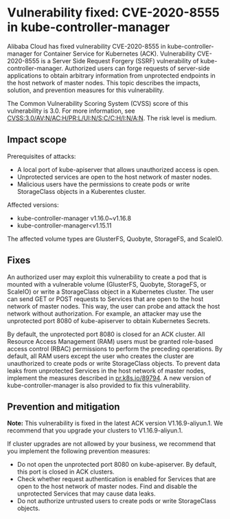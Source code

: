 # Vulnerability fixed: CVE-2020-8555 in kube-controller-manager

Alibaba Cloud has fixed vulnerability CVE-2020-8555 in kube-controller-manager for Container Service for Kubernetes \(ACK\). Vulnerability CVE-2020-8555 is a Server Side Request Forgery \(SSRF\) vulnerability of kube-controller-manager. Authorized users can forge requests of server-side applications to obtain arbitrary information from unprotected endpoints in the host network of master nodes. This topic describes the impacts, solution, and prevention measures for this vulnerability.

The Common Vulnerability Scoring System \(CVSS\) score of this vulnerability is 3.0. For more information, see [CVSS:3.0/AV:N/AC:H/PR:L/UI:N/S:C/C:H/I:N/A:N](https://www.first.org/cvss/calculator/3.0#CVSS:3.0/AV:N/AC:H/PR:L/UI:N/S:C/C:H/I:N/A:N). The risk level is medium.

## Impact scope

Prerequisites of attacks:

-   A local port of kube-apiserver that allows unauthorized access is open.
-   Unprotected services are open to the host network of master nodes.
-   Malicious users have the permissions to create pods or write StorageClass objects in a Kuberentes cluster.

Affected versions:

-   kube-controller-manager v1.16.0~v1.16.8
-   kube-controller-manager<v1.15.11

The affected volume types are GlusterFS, Quobyte, StorageFS, and ScaleIO.

## Fixes

An authorized user may exploit this vulnerability to create a pod that is mounted with a vulnerable volume \(GlusterFS, Quobyte, StorageFS, or ScaleIO\) or write a StorageClass object in a Kubernetes cluster. The user can send GET or POST requests to Services that are open to the host network of master nodes. This way, the user can probe and attack the host network without authorization. For example, an attacker may use the unprotected port 8080 of kube-apiserver to obtain Kubernetes Secrets.

By default, the unprotected port 8080 is closed for an ACK cluster. All Resource Access Management \(RAM\) users must be granted role-based access control \(RBAC\) permissions to perform the preceding operations. By default, all RAM users except the user who creates the cluster are unauthorized to create pods or write StorageClass objects. To prevent data leaks from unprotected Services in the host network of master nodes, implement the measures described in [pr.k8s.io/89794](https://github.com/kubernetes/kubernetes/pull/89794). A new version of kube-controller-manager is also provided to fix this vulnerability.

## Prevention and mitigation

**Note:** This vulnerability is fixed in the latest ACK version V1.16.9-aliyun.1. We recommend that you upgrade your clusters to V1.16.9-aliyun.1.

If cluster upgrades are not allowed by your business, we recommend that you implement the following prevention measures:

-   Do not open the unprotected port 8080 on kube-apiserver. By default, this port is closed in ACK clusters.
-   Check whether request authentication is enabled for Services that are open to the host network of master nodes. Find and disable the unprotected Services that may cause data leaks.
-   Do not authorize untrusted users to create pods or write StorageClass objects.

